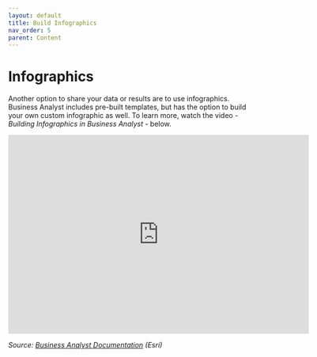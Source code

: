 ```yaml
---
layout: default
title: Build Infographics
nav_order: 5
parent: Content
---
```


# Infographics

Another option to share your data or results are to use infographics. Business Analyst includes pre-built templates, but has the option to build your own custom infographic as well. To learn more, watch the video - *Building Infographics in Business Analyst* - below.

<iframe id="kmsembed-1_8f2ce422" width="608" height="402" src="https://mediaspace.esri.com/embed/secure/iframe/entryId/1_8f2ce422/uiConfId/49028003/st/0" class="kmsembed" allowfullscreen webkitallowfullscreen mozAllowFullScreen allow="autoplay *; fullscreen *; encrypted-media *" referrerPolicy="no-referrer-when-downgrade" sandbox="allow-downloads allow-forms allow-same-origin allow-scripts allow-top-navigation allow-pointer-lock allow-popups allow-modals allow-orientation-lock allow-popups-to-escape-sandbox allow-presentation allow-top-navigation-by-user-activation" frameborder="0" title="Building infographics in Business Analyst"></iframe>

*Source: [Business Analyst Documentation](https://doc.arcgis.com/en/business-analyst/web/building-infographic-reports.htm) (Esri)*


